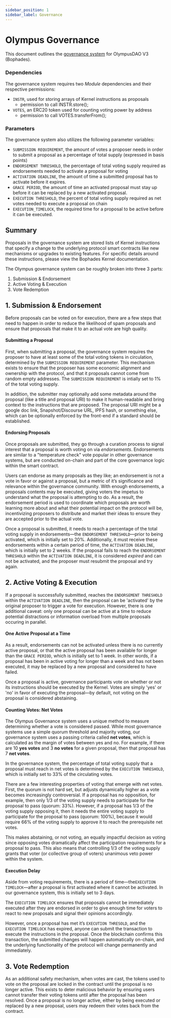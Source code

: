 ```yaml
---
sidebar_position: 1
sidebar_label: Governance
---
```

# Olympus Governance


This document outlines the [governance system](https://github.com/OlympusDAO/bophades2/blob/fully/governance/src/policies/Governance.sol) for OlympusDAO V3 (Bophades).


### Dependencies


The governance system requires two *Module* dependencies and their respective permissions:

- `INSTR`, used for storing arrays of Kernel instructions as proposals
    - permission to call INSTR.store();
- `VOTES`, an ERC20 token used for counting voting power by address
    - permission to call VOTES.transferFrom();


### Parameters

The governance system also utilizes the following parameter variables:

- `SUBMISSION REQUIREMENT`, the amount of votes a proposer needs in order to submit a proposal as a percentage of total supply (expressed in basis points)
- `ENDORSEMENT THRESHOLD`, the percentage of total voting supply required as endorsements needed to activate a proposal for voting
- `ACTIVATION DEADLINE`, the amount of time a submitted proposal has to activate before it expires.
- `GRACE PERIOD`, the amount of time an activated proposal must stay up before it can be replaced by a new activated proposal.
- `EXECUTION THRESHOLD`, the percent of total voting supply required as net votes needed to execute a proposal on chain
- `EXECUTION_TIMELOCK`, the required time for a proposal to be active before it can be executed.


## Summary

Proposals in the governance system are stored lists of Kernel instructions that specify a change to the underlying protocol smart contracts like new mechanisms or upgrades to existing features. For specific details around these instructions, please view the Bophades Kernel documentation.


The Olympus governance system can be roughly broken into three 3 parts:

1. Submission & Endorsement
2. Active Voting & Execution
3. Vote Redemption


## 1. Submission & Endorsement

Before proposals can be voted on for execution, there are a few steps that need to happen in order to reduce the likelihood of spam proposals and ensure that proposals that make it to an actual vote are high quality.

#### Submitting a Proposal

First, when submitting a proposal, the governance system requires the proposer to have at least some of the total voting tokens in circulation, determined by the `SUBMISSION REQUIREMENT` parameter. This mechanism exists to ensure that the proposer has some economic alignment and ownership with the protocol, and that it proposals cannot come from random empty addresses. The `SUBMISSION REQUIREMENT` is intially set to 1% of the total voting supply. 

In addition, the submitter may optionally add some metadata around the proposal (like a title and proposal URI) to make it human-readable and bring context to the instructions that are proposed. The proposal URI might be a google doc link, Snapshot/Discourse URL, IPFS hash, or something else, which can be optionally enforced by the front-end if a standard should be established.


#### Endorsing Proposals

Once proposals are submitted, they go through a curation process to signal interest that a proposal is worth voting on via _endorsements_. Endorsements are similar to a "temperature check" vote popular in other governance systems, but are conducted on-chain and part of the core governance logic within the smart contract. 

Users can endorse as many proposals as they like; an endorsement is not a vote in favor or against a proposal, but a metric of it’s significance and relevance within the governance community. With enough endorsements, a proposals contents may be executed, giving voters the impetus to understand what the proposal is attempting to do. As a result, the endorsement period is used to coordinate which proposals are worth learning more about and what their potential impact on the protocol will be, incentivizing proposers to distribute and market their ideas to ensure they are accepted prior to the actual vote. 

Once a proposal is submitted, it needs to reach a percentage of the total voting supply in endorsements—the `ENDORSEMENT THRESHOLD`—prior to being activated, which is initially set to 20%. Additionally, it must receive these endorsements within a certain period of time, the `ACTIVATION DEADLINE`, which is initially set to 2 weeks. If the proposal fails to reach the `ENDORSEMENT THRESHOLD` within the `ACTIVATION DEADLINE`, it is considered _expired_ and can not be activated, and the proposer must resubmit the proposal and try again.


## 2. Active Voting & Execution

If a proposal is successfully submitted, reaches the `ENDORSEMENT THRESHOLD` within the `ACTIVATION DEADLINE`, then the proposal can be 'activated' by the original proposer to trigger a vote for execution. However, there is one additional caveat: only one proposal can be active at a time to reduce potential distractions or information overload from multiple proposals occuring in parallel. 

#### One Active Proposal at a Time

As a result, endorsements can not be activated unless there is no currently active proposal, or that the active proposal has been available for longer than the `GRACE PERIOD`, which is initially set to 1 week. In other words, if a proposal has been in active voting for longer than a week and has not been executed, it may be replaced by a new proposal and considered to have failed.

Once a proposal is active, governance participants vote on whether or not its instructions should be executed by the Kernel. Votes are simply 'yes' or 'no' in favor of executing the proposal—by default, not voting on the proposal is considered abstaining. 

#### Counting Votes: Net Votes

The Olympus Governance system uses a unique method to measure determining whether a vote is considered passed. While most governance systems use a simple quorum threshold and majority voting, our governance system uses a passing criteria called **net votes**, which is calculated as the margin of votes between yes and no. For example, if there are 10 **yes votes** and 3 **no votes** for a given proposal, then that proposal has 7 **net votes**. 

In the governance system, the percentage of total voting supply that a proposal must reach in net votes is determined by the `EXECUTION THRESHOLD`, which is initially set to 33% of the circulating votes. 

There are a few interesting properties of voting that emerge with net votes. First, the quorum is not hard set, but adjusts dynamically higher as a vote becomes increasingly controversial. If a proposal has no opposition, for example, then only 1/3 of the voting supply needs to participate for the proposal to pass (quorum: 33%). However, if a proposal has 1/3 of the voting supply opposing it, then it needs the entire voting supply to participate for the proposal to pass (quorum: 100%), because it would require 66% of the voting supply to approve it to reach the prerequisite net votes. 

This makes abstaining, or not voting, an equally impactful decision as voting since opposing votes dramatically affect the participation requirements for a proposal to pass. This also means that controlling 1/3 of the voting supply grants that voter (or collective group of voters) unanimous veto power within the system.

#### Execution Delay

Aside from voting requirements, there is a period of time—the`EXECUTION TIMELOCK`—after a proposal is first activated where it cannot be activated. In our governance system, this is initially set to 3 days.

The `EXECUTION TIMELOCK` ensures that proposals cannot be immediately executed after they are endorsed in order to give enough time for voters to react to new proposals and signal their opinions accordingly. 

However, once a proposal has met it’s `EXECUTION THRESOLD`, and the `EXECUTION TIMELOCK` has expired, anyone can submit the transaction to execute the instructions in the proposal. Once the blockchain confirms this transaction, the submitted changes will happen automatically on-chain, and the underlying functionality of the protocol will change permanently and immediately.


## 3. Vote Redemption

As an additional safety mechanism, when votes are cast, the tokens used to vote on the proposal are locked in the contract until the proposal is no longer active. This exists to deter malicious behavior by ensuring users cannot transfer their voting tokens until after the proposal has been resolved. Once a proposal is no longer active, either by being executed or replaced by a new proposal, users may redeem their votes back from the contract.
